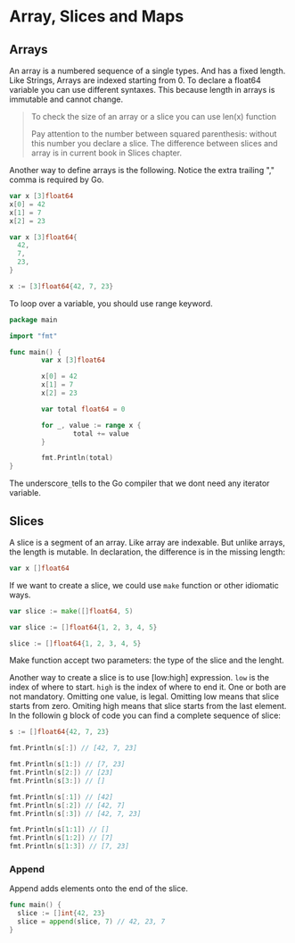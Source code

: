 # Array, Slices and Maps

## Arrays

An array is a numbered sequence of a single types. And has a fixed length. Like Strings, Arrays are indexed starting from 0. To declare a float64 variable you can use different syntaxes. This because length in arrays is immutable and cannot change.

> To check the size of an array or a slice you can use len\(x\) function
>
> Pay attention to the number between squared parenthesis: without this number you declare a slice. The difference between slices and array is in current book in Slices chapter.

Another way to define arrays is the following. Notice the extra trailing "," comma is required by Go.

```go
var x [3]float64
x[0] = 42
x[1] = 7
x[2] = 23

var x [3]float64{
  42,
  7,
  23,
}

x := [3]float64{42, 7, 23}
```

To loop over a variable, you should use range keyword.

```go
package main

import "fmt"

func main() {
        var x [3]float64

        x[0] = 42
        x[1] = 7
        x[2] = 23

        var total float64 = 0

        for _, value := range x {
                total += value
        }

        fmt.Println(total)
}
```

The underscore`_`tells to the Go compiler that we dont need any iterator variable.

## Slices

A slice is a segment of an array. Like array are indexable. But unlike arrays, the length is mutable. In declaration, the difference is in the missing length:

```go
var x []float64
```

If we want to create a slice, we could use `make` function or other idiomatic ways.

```go
var slice := make([]float64, 5)

var slice := []float64{1, 2, 3, 4, 5}

slice := []float64{1, 2, 3, 4, 5}
```

Make function accept two parameters: the type of the slice and the lenght.

Another way to create a slice is to use \[low:high\] expression. `low` is the index of where to start. `high` is the index of where to end it. One or both are not mandatory. Omitting one value, is legal. Omitting low means that slice starts from zero. Omiting high means that slice starts from the last element. In the followin g block of code you can find a complete sequence of slice:

```go
s := []float64{42, 7, 23}

fmt.Println(s[:]) // [42, 7, 23]

fmt.Println(s[1:]) // [7, 23]
fmt.Println(s[2:]) // [23]
fmt.Println(s[3:]) // []

fmt.Println(s[:1]) // [42]
fmt.Println(s[:2]) // [42, 7]
fmt.Println(s[:3]) // [42, 7, 23]

fmt.Println(s[1:1]) // []
fmt.Println(s[1:2]) // [7]
fmt.Println(s[1:3]) // [7, 23]
```

### Append

Append adds elements onto the end of the slice.

```go
func main() {
  slice := []int{42, 23}
  slice = append(slice, 7) // 42, 23, 7
}
```



